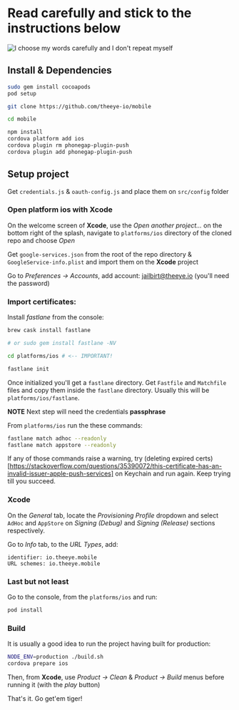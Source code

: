 # Read carefully and stick to the instructions below
![I choose my words carefully and I don't repeat myself](https://i.pinimg.com/originals/1d/93/f2/1d93f28f2f32bb516b1544ea2b0d1f5d.jpg)

## Install & Dependencies

```bash
sudo gem install cocoapods
pod setup

git clone https://github.com/theeye-io/mobile

cd mobile

npm install
cordova platform add ios
cordova plugin rm phonegap-plugin-push
cordova plugin add phonegap-plugin-push
```

## Setup project

Get `credentials.js` & `oauth-config.js` and place them on `src/config` folder


### Open platform ios with Xcode

On the welcome screen of **Xcode**, use the _Open another project..._ on the bottom right of the splash, navigate to `platforms/ios` directory of the cloned repo and choose _Open_

Get `google-services.json` from the root of the repo directory & `GoogleService-info.plist` and import them on the **Xcode** project

Go to _Preferences -> Accounts_, add account: jailbirt@theeye.io (you'll need the password)

### Import certificates:

Install _fastlane_ from the console:

```bash
brew cask install fastlane

# or sudo gem install fastlane -NV

cd platforms/ios # <-- IMPORTANT!

fastlane init
```

Once initialized you'll get a `fastlane` directory. Get `Fastfile` and `Matchfile` files and copy them inside the `fastlane` directory. Usually this will be `platforms/ios/fastlane`.

**NOTE** Next step will need the credentials **passphrase**

From `platforms/ios` run the these commands:
```bash
fastlane match adhoc --readonly
fastlane match appstore --readonly
```

If any of those commands raise a warning, try (deleting expired certs)[https://stackoverflow.com/questions/35390072/this-certificate-has-an-invalid-issuer-apple-push-services] on Keychain and run again. Keep trying till you succeed.


### Xcode
On the _General_ tab, locate the _Provisioning Profile_ dropdown and select `AdHoc` and `AppStore` on _Signing (Debug)_ and _Signing (Release)_ sections respectively.

Go to _Info_ tab, to the _URL Types_, add:
```
identifier: io.theeye.mobile
URL schemes: io.theeye.mobile
```

### Last but not least
Go to the console, from the `platforms/ios` and run:
```bash
pod install
```

### Build
It is usually a good idea to run the project having built for production:
```bash
NODE_ENV=production ./build.sh
cordova prepare ios
```

Then, from **Xcode**, use _Product -> Clean_ & _Product -> Build_ menus before running it (with the _play_ button)

That's it. Go get'em tiger!
